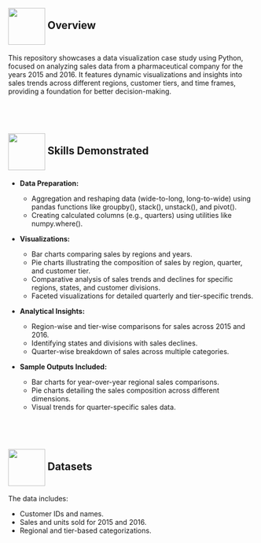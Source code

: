 <br>
<h2 align = "left" style="list-style: none;"><img width = "75" height = "75" align = "center" src = https://github.com/user-attachments/assets/8f9ff713-5a92-416e-980d-85400bd6f3f8> Overview</h2>
This repository showcases a data visualization case study using Python, focused on analyzing sales data from a pharmaceutical company for the years 2015 and 2016. It features dynamic visualizations and insights into sales trends across different regions, customer tiers, and time frames, providing a foundation for better decision-making.

<br></br>
<h2 align = "left" style="list-style: none;"><img width = "75" height = "75" align = "center" src = https://github.com/user-attachments/assets/a2d2a15b-17a9-4b20-abca-0f7fb5b63384> Skills Demonstrated</h2>

  - **Data Preparation:**

    - Aggregation and reshaping data (wide-to-long, long-to-wide) using pandas functions like groupby(), stack(), unstack(), and pivot().
    - Creating calculated columns (e.g., quarters) using utilities like numpy.where().

   
  - **Visualizations:**

    - Bar charts comparing sales by regions and years.
    - Pie charts illustrating the composition of sales by region, quarter, and customer tier.
    - Comparative analysis of sales trends and declines for specific regions, states, and customer divisions.
    - Faceted visualizations for detailed quarterly and tier-specific trends.


  - **Analytical Insights:**

    - Region-wise and tier-wise comparisons for sales across 2015 and 2016.
    - Identifying states and divisions with sales declines.
    - Quarter-wise breakdown of sales across multiple categories.


  - **Sample Outputs Included:**

    - Bar charts for year-over-year regional sales comparisons.
    - Pie charts detailing the sales composition across different dimensions.
    - Visual trends for quarter-specific sales data.
   
  <br></br>
<h2 align = "left" style="list-style: none;"><img width = "75" height = "75" align = "center" src = https://github.com/user-attachments/assets/80887bbd-434a-4975-a7d5-09c7d971dcb4> Datasets</h2>

The data includes:

  - Customer IDs and names.
  - Sales and units sold for 2015 and 2016.
  - Regional and tier-based categorizations.
